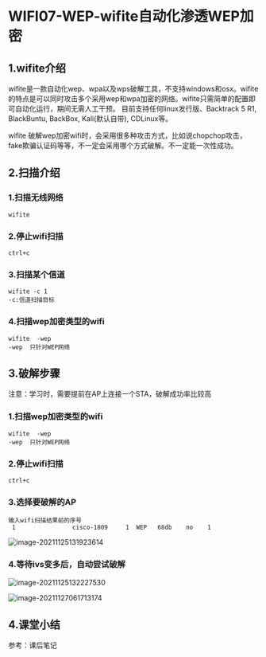 # WIFI07-WEP-wifite自动化渗透WEP加密

## 1.wifite介绍

wifite是一款自动化wep、wpa以及wps破解工具，不支持windows和osx。wifite的特点是可以同时攻击多个采用wep和wpa加密的网络。wifite只需简单的配置即可自动化运行，期间无需人工干预。 目前支持任何linux发行版、Backtrack 5 R1, BlackBuntu, BackBox, Kali(默认自带), CDLinux等。

wifite 破解wep加密wifi时，会采用很多种攻击方式，比如说chopchop攻击，fake欺骗认证码等等，不一定会采用哪个方式破解。不一定能一次性成功。

## 2.扫描介绍

### 1.扫描无线网络

```
wifite
```

### 2.停止wifi扫描

```
ctrl+c
```

### 3.扫描某个信道

```
wifite -c 1
-c:信道扫描目标
```

### 4.扫描wep加密类型的wifi

```
wifite  -wep
-wep  只针对WEP网络 
```

## 3.破解步骤

注意：学习时，需要提前在AP上连接一个STA，破解成功率比较高

### 1.扫描wep加密类型的wifi

```
wifite  -wep
-wep  只针对WEP网络 
```

### 2.停止wifi扫描

```
ctrl+c
```

### 3.选择要破解的AP

```
输入wifi扫描结果前的序号
 1                cisco-1809     1  WEP   68db    no    1
```

![image-20211125131923614](https://img.gyxnb.top/img/image-20211125131923614.png)

### 4.等待ivs变多后，自动尝试破解

![image-20211125132227530](https://img.gyxnb.top/img/image-20211125132227530.png)

![image-20211127061713174](https://img.gyxnb.top/img/image-20211127061713174.png)

## 4.课堂小结

参考：课后笔记

